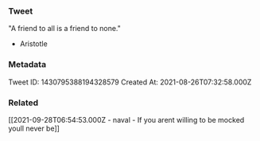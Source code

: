 ### Tweet
"A friend to all is a friend to none."

- Aristotle

### Metadata
Tweet ID: 1430795388194328579
Created At: 2021-08-26T07:32:58.000Z

### Related
[[2021-09-28T06:54:53.000Z - naval - If you arent willing to be mocked youll never be]]

